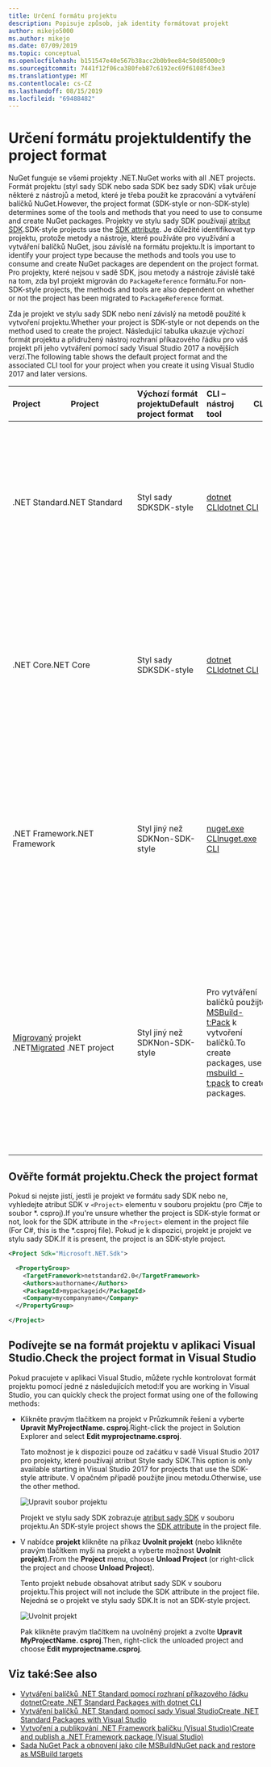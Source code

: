 ```yaml
---
title: Určení formátu projektu
description: Popisuje způsob, jak identity formátovat projekt
author: mikejo5000
ms.author: mikejo
ms.date: 07/09/2019
ms.topic: conceptual
ms.openlocfilehash: b151547e40e567b38acc2b0b9ee84c50d85000c9
ms.sourcegitcommit: 7441f12f06ca380feb87c6192ec69f6108f43ee3
ms.translationtype: MT
ms.contentlocale: cs-CZ
ms.lasthandoff: 08/15/2019
ms.locfileid: "69488482"
---
```

# <a name="identify-the-project-format"></a><span data-ttu-id="cc928-103">Určení formátu projektu</span><span class="sxs-lookup"><span data-stu-id="cc928-103">Identify the project format</span></span>

<span data-ttu-id="cc928-104">NuGet funguje se všemi projekty .NET.</span><span class="sxs-lookup"><span data-stu-id="cc928-104">NuGet works with all .NET projects.</span></span> <span data-ttu-id="cc928-105">Formát projektu (styl sady SDK nebo sada SDK bez sady SDK) však určuje některé z nástrojů a metod, které je třeba použít ke zpracování a vytváření balíčků NuGet.</span><span class="sxs-lookup"><span data-stu-id="cc928-105">However, the project format (SDK-style or non-SDK-style) determines some of the tools and methods that you need to use to consume and create NuGet packages.</span></span> <span data-ttu-id="cc928-106">Projekty ve stylu sady SDK používají [atribut SDK](/dotnet/core/tools/csproj#additions).</span><span class="sxs-lookup"><span data-stu-id="cc928-106">SDK-style projects use the [SDK attribute](/dotnet/core/tools/csproj#additions).</span></span> <span data-ttu-id="cc928-107">Je důležité identifikovat typ projektu, protože metody a nástroje, které používáte pro využívání a vytváření balíčků NuGet, jsou závislé na formátu projektu.</span><span class="sxs-lookup"><span data-stu-id="cc928-107">It is important to identify your project type because the methods and tools you use to consume and create NuGet packages are dependent on the project format.</span></span> <span data-ttu-id="cc928-108">Pro projekty, které nejsou v sadě SDK, jsou metody a nástroje závislé také na tom, zda byl projekt migrován do `PackageReference` formátu.</span><span class="sxs-lookup"><span data-stu-id="cc928-108">For non-SDK-style projects, the methods and tools are also dependent on whether or not the project has been migrated to `PackageReference` format.</span></span>

<span data-ttu-id="cc928-109">Zda je projekt ve stylu sady SDK nebo není závislý na metodě použité k vytvoření projektu.</span><span class="sxs-lookup"><span data-stu-id="cc928-109">Whether your project is SDK-style or not depends on the method used to create the project.</span></span> <span data-ttu-id="cc928-110">Následující tabulka ukazuje výchozí formát projektu a přidružený nástroj rozhraní příkazového řádku pro váš projekt při jeho vytváření pomocí sady Visual Studio 2017 a novějších verzí.</span><span class="sxs-lookup"><span data-stu-id="cc928-110">The following table shows the default project format and the associated CLI tool for your project when you create it using Visual Studio 2017 and later versions.</span></span>

| <span data-ttu-id="cc928-111">Project&nbsp;&nbsp;&nbsp;&nbsp;&nbsp;&nbsp;&nbsp;&nbsp;&nbsp;&nbsp;&nbsp;&nbsp;&nbsp;&nbsp;</span><span class="sxs-lookup"><span data-stu-id="cc928-111">Project&nbsp;&nbsp;&nbsp;&nbsp;&nbsp;&nbsp;&nbsp;&nbsp;&nbsp;&nbsp;&nbsp;&nbsp;&nbsp;&nbsp;</span></span> | <span data-ttu-id="cc928-112">Výchozí formát projektu</span><span class="sxs-lookup"><span data-stu-id="cc928-112">Default project format</span></span> | <span data-ttu-id="cc928-113">CLI – nástroj&nbsp;&nbsp;&nbsp;&nbsp;&nbsp;&nbsp;&nbsp;&nbsp;&nbsp;</span><span class="sxs-lookup"><span data-stu-id="cc928-113">CLI tool&nbsp;&nbsp;&nbsp;&nbsp;&nbsp;&nbsp;&nbsp;&nbsp;&nbsp;</span></span> | <span data-ttu-id="cc928-114">Poznámky</span><span class="sxs-lookup"><span data-stu-id="cc928-114">Notes</span></span> |
|:------------- |:-------------|:-----|:-----|
| <span data-ttu-id="cc928-115">.NET Standard</span><span class="sxs-lookup"><span data-stu-id="cc928-115">.NET Standard</span></span> | <span data-ttu-id="cc928-116">Styl sady SDK</span><span class="sxs-lookup"><span data-stu-id="cc928-116">SDK-style</span></span> | [<span data-ttu-id="cc928-117">dotnet CLI</span><span class="sxs-lookup"><span data-stu-id="cc928-117">dotnet CLI</span></span>](../install-nuget-client-tools.md#dotnetexe-cli) | <span data-ttu-id="cc928-118">Projekty vytvořené před sadou Visual Studio 2017 jsou ve stylu bez sady SDK.</span><span class="sxs-lookup"><span data-stu-id="cc928-118">Projects created prior to Visual Studio 2017 are non-SDK-style.</span></span> <span data-ttu-id="cc928-119">Použijte `nuget.exe` rozhraní příkazového řádku.</span><span class="sxs-lookup"><span data-stu-id="cc928-119">Use `nuget.exe` CLI.</span></span> |
| <span data-ttu-id="cc928-120">.NET Core</span><span class="sxs-lookup"><span data-stu-id="cc928-120">.NET Core</span></span> | <span data-ttu-id="cc928-121">Styl sady SDK</span><span class="sxs-lookup"><span data-stu-id="cc928-121">SDK-style</span></span> | [<span data-ttu-id="cc928-122">dotnet CLI</span><span class="sxs-lookup"><span data-stu-id="cc928-122">dotnet CLI</span></span>](../install-nuget-client-tools.md#dotnetexe-cli) | <span data-ttu-id="cc928-123">Projekty vytvořené před sadou Visual Studio 2017 jsou ve stylu bez sady SDK.</span><span class="sxs-lookup"><span data-stu-id="cc928-123">Projects created prior to Visual Studio 2017 are non-SDK-style.</span></span> <span data-ttu-id="cc928-124">Použijte `nuget.exe` rozhraní příkazového řádku.</span><span class="sxs-lookup"><span data-stu-id="cc928-124">Use `nuget.exe` CLI.</span></span> |
| <span data-ttu-id="cc928-125">.NET Framework</span><span class="sxs-lookup"><span data-stu-id="cc928-125">.NET Framework</span></span> | <span data-ttu-id="cc928-126">Styl jiný než SDK</span><span class="sxs-lookup"><span data-stu-id="cc928-126">Non-SDK-style</span></span> | [<span data-ttu-id="cc928-127">nuget.exe CLI</span><span class="sxs-lookup"><span data-stu-id="cc928-127">nuget.exe CLI</span></span>](../install-nuget-client-tools.md#nugetexe-cli) | <span data-ttu-id="cc928-128">Projekty .NET Framework vytvořené pomocí jiných metod mohou být projekty ve stylu sady SDK.</span><span class="sxs-lookup"><span data-stu-id="cc928-128">.NET Framework projects created using other methods may be SDK-style projects.</span></span> <span data-ttu-id="cc928-129">Pro ty použijte místo toho příkaz [DOTNET CLI](../install-nuget-client-tools.md#dotnetexe-cli) .</span><span class="sxs-lookup"><span data-stu-id="cc928-129">For these, use [dotnet CLI](../install-nuget-client-tools.md#dotnetexe-cli) instead.</span></span> |
| <span data-ttu-id="cc928-130">[Migrovaný](../consume-packages/migrate-packages-config-to-package-reference.md) projekt .NET</span><span class="sxs-lookup"><span data-stu-id="cc928-130">[Migrated](../consume-packages/migrate-packages-config-to-package-reference.md) .NET project</span></span> | <span data-ttu-id="cc928-131">Styl jiný než SDK</span><span class="sxs-lookup"><span data-stu-id="cc928-131">Non-SDK-style</span></span>| <span data-ttu-id="cc928-132">Pro vytváření balíčků použijte [MSBuild-t:Pack](../consume-packages/migrate-packages-config-to-package-reference.md#create-a-package-after-migration) k vytvoření balíčků.</span><span class="sxs-lookup"><span data-stu-id="cc928-132">To create packages, use [msbuild -t:pack](../consume-packages/migrate-packages-config-to-package-reference.md#create-a-package-after-migration) to create packages.</span></span> | <span data-ttu-id="cc928-133">Pro vytváření balíčků `msbuild -t:pack` se doporučuje.</span><span class="sxs-lookup"><span data-stu-id="cc928-133">To create packages, `msbuild -t:pack` is recommended.</span></span> <span data-ttu-id="cc928-134">V opačném případě použijte rozhraní příkazového [řádku dotnet](../install-nuget-client-tools.md#dotnetexe-cli).</span><span class="sxs-lookup"><span data-stu-id="cc928-134">Otherwise, use the [dotnet CLI](../install-nuget-client-tools.md#dotnetexe-cli).</span></span> <span data-ttu-id="cc928-135">Migrované projekty nejsou projekty ve stylu sady SDK.</span><span class="sxs-lookup"><span data-stu-id="cc928-135">Migrated projects are not SDK-style projects.</span></span> |

## <a name="check-the-project-format"></a><span data-ttu-id="cc928-136">Ověřte formát projektu.</span><span class="sxs-lookup"><span data-stu-id="cc928-136">Check the project format</span></span>

<span data-ttu-id="cc928-137">Pokud si nejste jistí, jestli je projekt ve formátu sady SDK nebo ne, vyhledejte atribut SDK v `<Project>` elementu v souboru projektu (pro C#je to soubor \*. csproj).</span><span class="sxs-lookup"><span data-stu-id="cc928-137">If you're unsure whether the project is SDK-style format or not, look for the SDK attribute in the `<Project>` element in the project file (For C#, this is the \*.csproj file).</span></span> <span data-ttu-id="cc928-138">Pokud je k dispozici, projekt je projekt ve stylu sady SDK.</span><span class="sxs-lookup"><span data-stu-id="cc928-138">If it is present, the project is an SDK-style project.</span></span>

```xml
<Project Sdk="Microsoft.NET.Sdk">

  <PropertyGroup>
    <TargetFramework>netstandard2.0</TargetFramework>
    <Authors>authorname</Authors>
    <PackageId>mypackageid</PackageId>
    <Company>mycompanyname</Company>
  </PropertyGroup>

</Project>
```

## <a name="check-the-project-format-in-visual-studio"></a><span data-ttu-id="cc928-139">Podívejte se na formát projektu v aplikaci Visual Studio.</span><span class="sxs-lookup"><span data-stu-id="cc928-139">Check the project format in Visual Studio</span></span>

<span data-ttu-id="cc928-140">Pokud pracujete v aplikaci Visual Studio, můžete rychle kontrolovat formát projektu pomocí jedné z následujících metod:</span><span class="sxs-lookup"><span data-stu-id="cc928-140">If you are working in Visual Studio, you can quickly check the project format using one of the following methods:</span></span>

- <span data-ttu-id="cc928-141">Klikněte pravým tlačítkem na projekt v Průzkumník řešení a vyberte **Upravit MyProjectName. csproj**.</span><span class="sxs-lookup"><span data-stu-id="cc928-141">Right-click the project in Solution Explorer and select **Edit myprojectname.csproj**.</span></span>

   <span data-ttu-id="cc928-142">Tato možnost je k dispozici pouze od začátku v sadě Visual Studio 2017 pro projekty, které používají atribut Style sady SDK.</span><span class="sxs-lookup"><span data-stu-id="cc928-142">This option is only available starting in Visual Studio 2017 for projects that use the SDK-style attribute.</span></span> <span data-ttu-id="cc928-143">V opačném případě použijte jinou metodu.</span><span class="sxs-lookup"><span data-stu-id="cc928-143">Otherwise, use the other method.</span></span>

   ![Upravit soubor projektu](media/edit-project-file.png)

   <span data-ttu-id="cc928-145">Projekt ve stylu sady SDK zobrazuje [atribut sady SDK](/dotnet/core/tools/csproj#additions) v souboru projektu.</span><span class="sxs-lookup"><span data-stu-id="cc928-145">An SDK-style project shows the [SDK attribute](/dotnet/core/tools/csproj#additions) in the project file.</span></span>
   
- <span data-ttu-id="cc928-146">V nabídce **projekt** klikněte na příkaz **Uvolnit projekt** (nebo klikněte pravým tlačítkem myši na projekt a vyberte možnost **Uvolnit projekt**).</span><span class="sxs-lookup"><span data-stu-id="cc928-146">From the **Project** menu, choose **Unload Project** (or right-click the project and choose **Unload Project**).</span></span>

   <span data-ttu-id="cc928-147">Tento projekt nebude obsahovat atribut sady SDK v souboru projektu.</span><span class="sxs-lookup"><span data-stu-id="cc928-147">This project will not include the SDK attribute in the project file.</span></span> <span data-ttu-id="cc928-148">Nejedná se o projekt ve stylu sady SDK.</span><span class="sxs-lookup"><span data-stu-id="cc928-148">It is not an SDK-style project.</span></span>

   ![Uvolnit projekt](media/unload-project.png)

   <span data-ttu-id="cc928-150">Pak klikněte pravým tlačítkem na uvolněný projekt a zvolte **Upravit MyProjectName. csproj**.</span><span class="sxs-lookup"><span data-stu-id="cc928-150">Then, right-click the unloaded project and choose **Edit myprojectname.csproj**.</span></span>

## <a name="see-also"></a><span data-ttu-id="cc928-151">Viz také:</span><span class="sxs-lookup"><span data-stu-id="cc928-151">See also</span></span>

- [<span data-ttu-id="cc928-152">Vytváření balíčků .NET Standard pomocí rozhraní příkazového řádku dotnet</span><span class="sxs-lookup"><span data-stu-id="cc928-152">Create .NET Standard Packages with dotnet CLI</span></span>](../quickstart/create-and-publish-a-package-using-the-dotnet-cli.md)
- [<span data-ttu-id="cc928-153">Vytváření balíčků .NET Standard pomocí sady Visual Studio</span><span class="sxs-lookup"><span data-stu-id="cc928-153">Create .NET Standard Packages with Visual Studio</span></span>](../quickstart/create-and-publish-a-package-using-visual-studio.md)
- [<span data-ttu-id="cc928-154">Vytvoření a publikování .NET Framework balíčku (Visual Studio)</span><span class="sxs-lookup"><span data-stu-id="cc928-154">Create and publish a .NET Framework package (Visual Studio)</span></span>](../quickstart/create-and-publish-a-package-using-visual-studio-net-framework.md)
- [<span data-ttu-id="cc928-155">Sada NuGet Pack a obnovení jako cíle MSBuild</span><span class="sxs-lookup"><span data-stu-id="cc928-155">NuGet pack and restore as MSBuild targets</span></span>](../reference/msbuild-targets.md)
